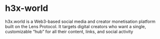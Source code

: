 # h3x-world
h3x.world is a Web3-based social media and creator monetisation platform built on the Lens Protocol. It targets digital creators who want a single, customizable “hub” for all their content, links, and social activity
